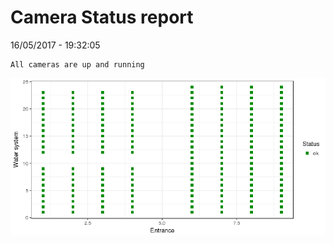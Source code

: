 Camera Status report
================
16/05/2017 - 19:32:05

    All cameras are up and running

![](camreport_files/figure-markdown_github/unnamed-chunk-2-1.png)
